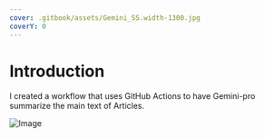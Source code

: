 ```yaml
---
cover: .gitbook/assets/Gemini_SS.width-1300.jpg
coverY: 0
---
```


# Introduction

I created a workflow that uses GitHub Actions to have Gemini-pro summarize the main text of Articles.

![Image](.gitbook/assets/h2jfrvzrbyh1yff2n3wfu2hkqqps6x\_uvqo.png)
